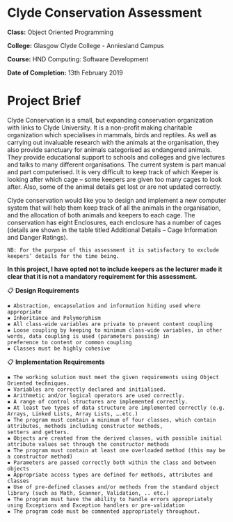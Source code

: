 # Clyde Conservation Assessment

**Class:** Object Oriented Programming

**College:** Glasgow Clyde College - Anniesland Campus

**Course:** HND Computing: Software Development

**Date of Completion:** 13th February 2019

# Project Brief

Clyde Conservation is a small, but expanding conservation organization with links to Clyde University. It is a non-profit making
charitable organization which specialises in mammals, birds and reptiles.
As well as carrying out invaluable research with the animals at the organisation, they also provide sanctuary for animals
categorised as endangered animals. They provide educational support to schools and colleges and give lectures and talks to many
different organisations.
The current system is part manual and part computerised. It is very difficult to keep track of which Keeper is looking after which
cage – some keepers are given too many cages to look after. Also, some of the animal details get lost or are not updated
correctly.

Clyde conservation would like you to design and implement a new computer system that will help them keep track of all the
animals in the organisation, and the allocation of both animals and keepers to each cage. The conservation has eight
Enclosures, each enclosure has a number of cages (details are shown in the table titled Additional Details – Cage Information
and Danger Ratings).

```
NB: For the purpose of this assessment it is satisfactory to exclude keepers’ details for the time being. 
```

**In this project, I have opted not to include keepers as the lecturer made it clear that it is not a mandatory requirement for this assessment.**

📋 **Design Requirements**
```
▪ Abstraction, encapsulation and information hiding used where appropriate
▪ Inheritance and Polymorphism
▪ All class-wide variables are private to prevent content coupling
▪ Loose coupling by keeping to minimum class-wide variables, in other words, data coupling is used (parameters passing) in
preference to content or common coupling
▪ Classes must be highly cohesive
```

📋 **Implementation Requirements**
```
▪ The working solution must meet the given requirements using Object Oriented techniques.
▪ Variables are correctly declared and initialised.
▪ Arithmetic and/or logical operators are used correctly.
▪ A range of control structures are implemented correctly.
▪ At least two types of data structure are implemented correctly (e.g. Arrays, Linked Lists, Array Lists, ….etc.) 
▪ The program must contain a minimum of four classes, which contain attributes, methods including constructor methods,
setters and getters.
▪ Objects are created from the derived classes, with possible initial attribute values set through the constructor methods
▪ The program must contain at least one overloaded method (this may be a constructor method)
▪ Parameters are passed correctly both within the class and between objects
▪ Appropriate access types are defined for methods, attributes and classes
▪ Use of pre-defined classes and/or methods from the standard object library (such as Math, Scanner, Validation, .. etc.)
▪ The program must have the ability to handle errors appropriately using Exceptions and Exception handlers or pre-validation
▪ The program code must be commented appropriately throughout. 
```
